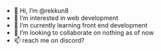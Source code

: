 - 👋 Hi, I’m @rekkun8
- 👀 I’m interested in web development
- 🌱 I’m currently learning front end development
- 💞️ I’m looking to collaborate on nothing as of now
- 📫 reach me on discord?

<!---
rekkun8/rekkun8 is a ✨ special ✨ repository because its `README.md` (this file) appears on your GitHub profile.
You can click the Preview link to take a look at your changes.
--->
